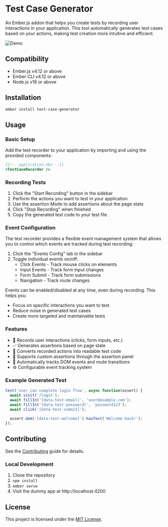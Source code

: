# Test Case Generator

An Ember.js addon that helps you create tests by recording user interactions in your application. This tool automatically generates test cases based on your actions, making test creation more intuitive and efficient.

![Demo](/demo.gif)

## Compatibility

- Ember.js v4.12 or above
- Ember CLI v4.12 or above
- Node.js v18 or above

## Installation

```bash
ember install test-case-generator
```

## Usage

### Basic Setup

Add the test recorder to your application by importing and using the provided components:

```handlebars
{{!-- application.hbs --}}
<TestCaseRecorder />
```

### Recording Tests

1. Click the "Start Recording" button in the sidebar
2. Perform the actions you want to test in your application
3. Use the assertion Mode to add assertions about the page state
4. Click "Stop Recording" when finished
5. Copy the generated test code to your test file

### Event Configuration

The test recorder provides a flexible event management system that allows you to control which events are tracked during test recording:

1. Click the "Events Config" tab in the sidebar
2. Toggle individual events on/off:
   - Click Events - Track mouse clicks on elements
   - Input Events - Track form input changes
   - Form Submit - Track form submissions
   - Navigation - Track route changes

Events can be enabled/disabled at any time, even during recording. This helps you:
- Focus on specific interactions you want to test
- Reduce noise in generated test cases
- Create more targeted and maintainable tests

### Features

- 🎥 Records user interactions (clicks, form inputs, etc.)
- ✅ Generates assertions based on page state
- 🔄 Converts recorded actions into readable test code
- 📝 Supports custom assertions through the assertion panel
- 🎯 Automatically tracks DOM events and route transitions
- ⚙️ Configurable event tracking system

### Example Generated Test

```javascript
test('user can complete login flow', async function(assert) {
  await visit('/login');
  await fillIn('[data-test-email]', 'user@example.com');
  await fillIn('[data-test-password]', 'password123');
  await click('[data-test-submit]');
  
  assert.dom('[data-test-welcome]').hasText('Welcome back!');
});
```

## Contributing

See the [Contributing](CONTRIBUTING.md) guide for details.

### Local Development

1. Clone the repository
2. `npm install`
3. `ember serve`
4. Visit the dummy app at http://localhost:4200

## License

This project is licensed under the [MIT License](LICENSE.md).
